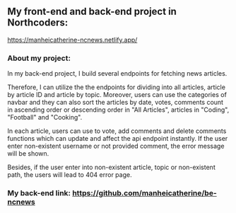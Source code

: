 ## My front-end and back-end project in Northcoders:
https://manheicatherine-ncnews.netlify.app/

### About my project:
In my back-end project, I build several endpoints for fetching news articles.

Therefore, I can utilize the the endpoints for dividing into all articles, article by article ID and article by topic. Moreover, users can use the categories of navbar and they can also sort the articles by date, votes, comments count in ascending order or descending order in "All Articles", articles in "Coding", "Football" and "Cooking".

In each article, users can use to vote, add comments and delete comments functions which can update and affect the api endpoint instantly. If the user enter non-existent username or not provided comment, the error message will be shown.

Besides, if the user enter into  non-existent article, topic or non-existent path, the users will lead to 404 error page. 


### My back-end link: https://github.com/manheicatherine/be-ncnews
